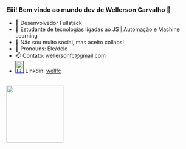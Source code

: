 ### Eiii! Bem vindo ao mundo dev de Wellerson Carvalho 👋

- 🔭 Desenvolvedor Fullstack
- 🌱 Estudante de tecnologias ligadas ao JS | Automação e Machine Learning
- 👯 Não sou muito social, mas aceito collabs! 
- 💫 Pronouns: Ele/dele
- 📫 Contato: wellersonfc@gmail.com 
-  <a href="https://www.linkedin.com/in/wellfc/" target="_blank"> <img src="https://cdn.jsdelivr.net/gh/devicons/devicon@latest/icons/linkedin/linkedin-original.svg" alt="LinkedIn Icon" style="width: 20px; height: 30px; border: 1px solid blue;"></a> Linkdin: <a href="https://www.linkedin.com/in/wellfc/" target="_blank">wellfc</a>

<br>
<div>
  <img height="150em" src="https://github-readme-stats.vercel.app/api/top-langs/?username=anuraghazra&layout=compact"
</div>

  ##
